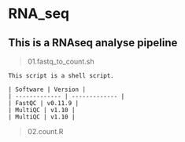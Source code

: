 # RNA_seq
## This is a RNAseq analyse pipeline
> 01.fastq_to_count.sh

	This script is a shell script. 

	| Software | Version |
	| ------------- | ------------- |
	| FastQC | v0.11.9 |
	| MultiQC | v1.10 |
	| MultiQC | v1.10 |

> 02.count.R
